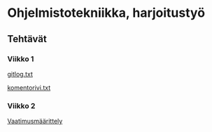 # Ohjelmistotekniikka, harjoitustyö #

## Tehtävät ##

### Viikko 1 ###

[gitlog.txt](https://github.com/Jenniemilia/ot-harjoitusty-/blob/master/laskarit/viikko1/gitlog.txt)

[komentorivi.txt](https://github.com/Jenniemilia/ot-harjoitusty-/blob/master/laskarit/viikko1/komentorivi.txt)

### Viikko 2 ###

[Vaatimusmäärittely](https://github.com/Jenniemilia/ot-harjoitustyo/blob/master/dokumentaatio/vaatimusmaarittely.md)
